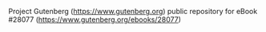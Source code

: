 Project Gutenberg (https://www.gutenberg.org) public repository for eBook #28077 (https://www.gutenberg.org/ebooks/28077)
